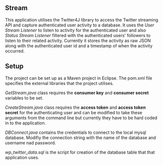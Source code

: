 ## Stream
This application utilises the Twitter4J library to access the Twitter streaming API and capture authenticated user activity to a database. It uses the *User Stream Listener* to listen to activity for the authenticated user and also *Status Stream Listener* filtered with the authenticated users' followers to listen to their related activity. 
Currently it stores the activity as raw JSON along with the authenticated user id and a timestamp of when the activity occurred.

## Setup
The project can be set up as a Maven project in Eclipse. The pom.xml file specifies the external libraries that the project utilises.

*GetStream.java* class requires the **consumer key** and **consumer secret** variables to be set. 

*CreateStream.java* class requires the **access token** and **access token secret** for the authenticating user and can be modified to take these arguments from the command line but currently they have to be hard coded in to the application. 

*DBConnect.java* contains the credentials to connect to the local mysql database. Modifiy the connection string with the name of the database and username nad password.

*wp_twitter_data.sql* is the script for creation of the database table that that application uses. 
